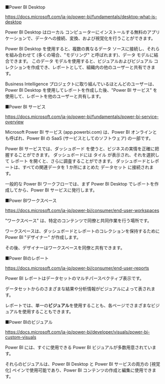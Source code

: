 ■Power BI Desktop

https://docs.microsoft.com/ja-jp/power-bi/fundamentals/desktop-what-is-desktop

Power BI Desktop はローカル コンピューターにインストールする無料のアプリケーションで、データへの接続、変換、および視覚化を行うことができます。 

Power BI Desktop を使用すると、複数の異なるデータ ソースに接続し、それらを組み合わせて (多くの場合、"モデリング" と呼ばれます)、データ モデルに結合できます。 このデータ モデルを使用すると、ビジュアルおよびビジュアル コレクションを作成でき、レポートとして、組織内の他のユーザーと共有できます。 

Business Intelligence プロジェクトに取り組んでいるほとんどのユーザーは、Power BI Desktop を使用してレポートを作成した後、"Power BI サービス" を使用して、レポートを他のユーザーと共有します。

■Power BI サービス

https://docs.microsoft.com/ja-jp/power-bi/fundamentals/power-bi-service-overview

Microsoft Power BI サービス (app.powerbi.com) は、Power BI オンラインとも呼ばれ、Power BI の SaaS (サービスとしてのソフトウェア) の一部です。

Power BI サービスでは、ダッシュボード を使うと、ビジネスの実情を正確に把握することができます。 ダッシュボードには タイル が表示され、それを選択して レポート を開くと、さらに調査することができます。 ダッシュボードとレポートは、すべての関連データを 1 か所にまとめた データセット に接続されます。

一般的な Power BI ワークフローでは、まず Power BI Desktop でレポートを作成してから、Power BI サービスに発行します。

■Power BIワークスペース

https://docs.microsoft.com/ja-jp/power-bi/consumer/end-user-workspaces

"ワークスペース" は、特定のコンテンツで同僚と共同作業を行う場所です。 

ワークスペースは、ダッシュボードとレポートのコレクションを保持するために Power BI "デザイナー" が作成します。 

その後、デザイナーはワークスペースを同僚と共有できます。

■Power BIのレポート

https://docs.microsoft.com/ja-jp/power-bi/consumer/end-user-reports

Power BI レポートはデータセットのマルチパースペクティブ表示です。

データセットからのさまざまな結果や分析情報がビジュアルによって表されます。 

レポートでは、単一の**ビジュアル**を使用することも、各ページでさまざまなビジュアルを使用することもできます。

■Power BIのビジュアル

https://docs.microsoft.com/ja-jp/power-bi/developer/visuals/power-bi-custom-visuals

Power BI には、すぐに使用できる Power BI ビジュアルが多数用意されています。 

それらのビジュアルは、Power BI Desktop と Power BI サービスの両方の [視覚化] ペインで使用可能であり、Power BI コンテンツの作成と編集に使用できます。

